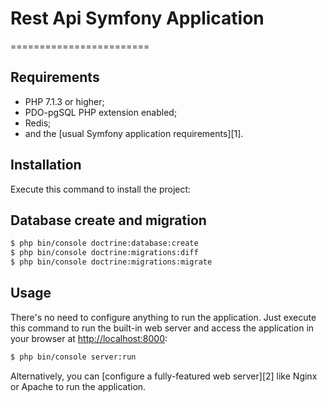 # Rest Api Symfony Application
========================

Requirements
------------

  * PHP 7.1.3 or higher;
  * PDO-pgSQL PHP extension enabled;
  * Redis;
  * and the [usual Symfony application requirements][1].

Installation
------------

Execute this command to install the project:

Database create and migration
-----------------------------
```bash
$ php bin/console doctrine:database:create
$ php bin/console doctrine:migrations:diff
$ php bin/console doctrine:migrations:migrate
```

Usage
-----

There's no need to configure anything to run the application. Just execute this
command to run the built-in web server and access the application in your
browser at <http://localhost:8000>:

```bash
$ php bin/console server:run
```

Alternatively, you can [configure a fully-featured web server][2] like Nginx
or Apache to run the application.
